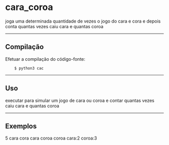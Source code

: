 cara_coroa
================

joga uma determinada quantidade de vezes o jogo do cara e cora e depois conta quantas vezes caiu cara e quantas coroa

----

Compilação
----------

Efetuar a compilação do código-fonte:


        $ python3 cac


----

Uso 
---

executar para simular um jogo de cara ou coroa e contar quantas vezes caiu cara e quantas coroa 

----

Exemplos
-------- 
5
cara
cora
cara
coroa
coroa
cara:2
coroa:3

